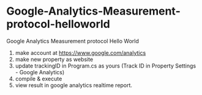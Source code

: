 Google-Analytics-Measurement-protocol-helloworld
================================================

Google Analytics Measurement protocol Hello World

1. make account at https://www.google.com/analytics
2. make new property as website
3. update trackingID in Program.cs as yours (Track ID in Property Settings - Google Analytics)
4. compile & execute
5. view result in google analytics realtime report.
